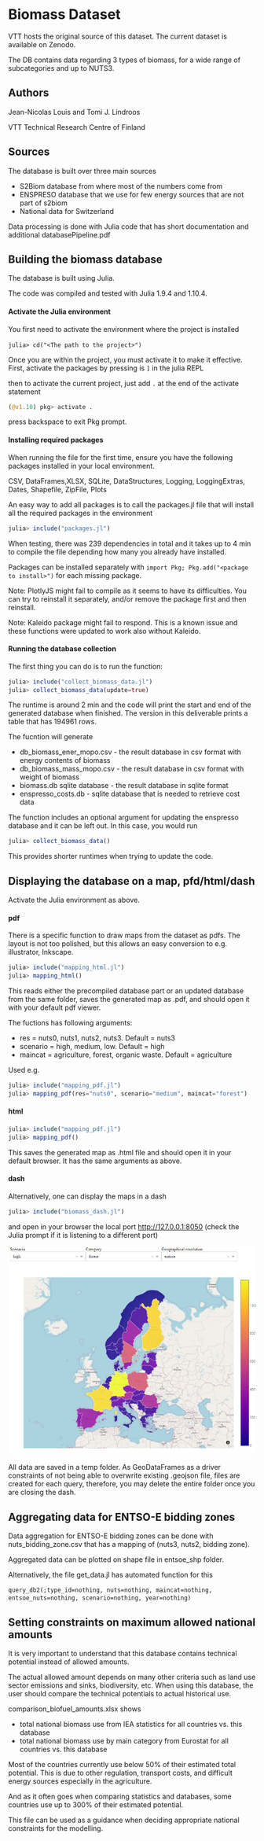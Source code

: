 # Biomass Dataset

VTT hosts the original source of this dataset. The current dataset is available on Zenodo.

The DB contains data regarding 3 types of biomass, for a wide range of subcategories and up to NUTS3.

## Authors

Jean-Nicolas Louis and Tomi J. Lindroos

VTT Technical Research Centre of Finland

## Sources

The database is built over three main sources

* S2Biom database from where most of the numbers come from
* ENSPRESO database that we use for few energy sources that are not part of s2biom
* National data for Switzerland

Data processing is done with Julia code that has short documentation and additional databasePipeline.pdf



## Building the biomass database

The database is built using Julia.

The code was compiled and tested with Julia 1.9.4 and 1.10.4.


#### Activate the Julia environment

You first need to activate the environment where the project is installed

`julia> cd("<The path to the project>")`

Once you are within the project, you must activate it to make it effective. First, activate the packages by pressing is `]` in the julia REPL

then to activate the current project, just add `.` at the end of the activate statement

```julia
(@v1.10) pkg> activate .
```

press backspace to exit Pkg prompt.


#### Installing required packages

When running the file for the first time, ensure you have the following packages installed in your local environment.

CSV, DataFrames,XLSX, SQLite, DataStructures, Logging, LoggingExtras, Dates, Shapefile, ZipFile, Plots

An easy way to add all packages is to call the packages.jl file that will install all the required packages in the environment

```julia
julia> include("packages.jl")
```

When testing, there was 239 dependencies in total and it takes up to 4 min to compile the file depending how many you already have installed. 

Packages can be installed separately with  `import Pkg; Pkg.add("<package to install>")` for each missing package.

Note: PlotlyJS might fail to compile as it seems to have its difficulties. You can try to reinstall it separately, and/or remove the package first and then reinstall.

Note: Kaleido package might fail to respond. This is a known issue and these functions were updated to work also without Kaleido.


#### Running the database collection

The first thing you can do is to run the function: 

```julia
julia> include("collect_biomass_data.jl")
julia> collect_biomass_data(update=true)
```

The runtime is around 2 min and the code will print the start and end of the generated database when finished. The version in this deliverable prints a table that has 194961 rows.

The fucntion will generate 

* db_biomass_ener_mopo.csv - the result database in csv format with energy contents of biomass
* db_biomass_mass_mopo.csv - the result database in csv format with weight of biomass
* biomass.db sqlite database  - the result database in sqlite format
* enspresso_costs.db - sqlite database that is needed to retrieve cost data


The function includes an optional argument for updating the enspresso database and it can be left out. In this case, you would run

```julia
julia> collect_biomass_data()
```

This provides shorter runtimes when trying to update the code.



## Displaying the database on a map, pfd/html/dash

Activate the Julia environment as above. 


#### pdf

There is a specific function to draw maps from the dataset as pdfs. The layout is not too polished, but this allows an easy conversion to e.g. illustrator, Inkscape.

```julia
julia> include("mapping_html.jl")
julia> mapping_html()
```

This reads either the precompiled database part or an updated database from the same folder, saves the generated map as .pdf, and should open it with your default pdf viewer.

The fuctions has following arguments:

* res = nuts0, nuts1, nuts2, nuts3. Default = nuts3
* scenario = high, medium, low. Default = high
* maincat = agriculture, forest, organic waste. Default = agriculture

Used e.g. 

```julia
julia> include("mapping_pdf.jl")
julia> mapping_pdf(res="nuts0", scenario="medium", maincat="forest")
```

#### html

```julia
julia> include("mapping_pdf.jl")
julia> mapping_pdf()
```

This saves the generated map as .html file and should open it in your default browser. It has the same arguments as above.

#### dash

Alternatively, one can display the maps in a dash

```julia
julia> include("biomass_dash.jl")
```

and open in your browser the local port http://127.0.0.1:8050 (check the Julia prompt if it is listening to a different port)

![dash example](./img/dash_ex.png)

All data are saved in a temp folder. As GeoDataFrames as a driver constraints of not being able to overwrite existing .geojson file, files are created for each query, therefore, you may delete the entire folder once you are closing the dash.



## Aggregating data for ENTSO-E bidding zones

Data aggregation for ENTSO-E bidding zones can be done with nuts_bidding_zone.csv that has a mapping of (nuts3, nuts2, bidding zone).

Aggregated data can be plotted on shape file in entsoe_shp folder.

Alternatively, the file get_data.jl has automated function for this 

```
query_db2(;type_id=nothing, nuts=nothing, maincat=nothing, entsoe_nuts=nothing, scenario=nothing, year=nothing)
````



## Setting constraints on maximum allowed national amounts

It is very important to understand that this database contains technical potential instead of allowed amounts.

The actual allowed amount depends on many other criteria such as land use sector emissions and sinks, biodiversity, etc. When using this database, the user should compare the technical potentials to actual historical use.

comparison_biofuel_amounts.xlsx shows

* total national biomass use from IEA statistics for all countries vs. this database
* total national biomass use by main category from Eurostat for all countries vs. this database

Most of the countries currently use below 50% of their estimated total potential. This is due to other regulation, transport costs, and difficult energy sources especially in the agriculture.

And as it often goes when comparing statistics and databases, some countries use up to 300% of their estimated potential. 

This file can be used as a guidance when deciding appropriate national constraints for the modelling.
